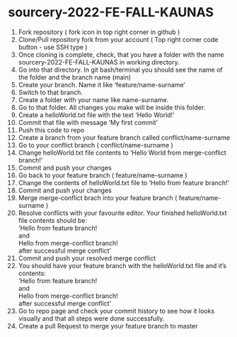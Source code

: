 <h1>sourcery-2022-FE-FALL-KAUNAS</h1>

<ol>
  <li>Fork repository ( fork icon in top right corner in github )</li>
  <li>Clone/Pull repository fork from your account ( Top right corner code button - use SSH type )</li>
  <li>Once cloning is complete, check, that you have a folder with the name sourcery-2022-FE-FALL-KAUNAS in working directory.</li>
  <li>Go into that directory. In git bash/terminal you should see the name of the folder and the branch name (main)</li>
  <li>Create your branch. Name it like ‘feature/name-surname’</li>
  <li>Switch to that branch.</li>
  <li>Create a folder with your name like name-surname.</li>
  <li>Go to that folder. All changes you make will be inside this folder.</li>
  <li>Create a helloWorld.txt file with the text ‘Hello World!’</li>
  <li>Commit that file with message ‘My first commit’</li>
  <li>Push this code to repo</li>
  <li>Create a branch from your feature branch called conflict/name-surname</li>
  <li>Go to your conflict branch ( conflict/name-surname )</li>
  <li>Change helloWorld.txt file contents to ‘Hello World from merge-conflict branch!’</li>
  <li>Commit and push your changes</li>
  <li>Go back to your feature branch ( feature/name-surname )</li>
  <li>Change the contents of helloWorld.txt file to ‘Hello from feature branch!’</li>
  <li>Commit and push your changes</li>
  <li>Merge merge-conflict brach into your feature branch ( feature/name-surname )</li>
  <li>Resolve conflicts with your favourite editor. Your finished helloWorld.txt file contents should be: <br />
  ’Hello from feature branch! <br />
  and <br />
  Hello from merge-conflict branch! <br />
  after successful merge conflict’</li>
  <li>Commit and push your resolved merge conflict</li>
  <li>You should have your feature branch with the helloWorld.txt file and it’s contents: <br />
  ’Hello from feature branch! <br />
  and <br />
  Hello from merge-conflict branch! <br />
  after successful merge conflict’</li>
  <li>Go to repo page and check your commit history to see how it looks visually and that all steps were done successfully.</li>
  <li>Create a pull Request to merge your feature branch to master</li>
</ol
